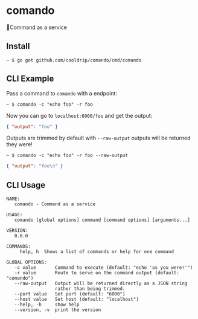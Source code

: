 # comando

💂Command as a service

## Install

```
~ $ go get github.com/cooldrip/comando/cmd/comando
```

## CLI Example

Pass a command to `comando` with a endpoint:

```
~ $ comando -c "echo foo" -r foo
```

Now you can go to `localhost:6000/foo` and get the output:

```json
{ "output": "foo" }
```

Outputs are trimmed by default with `--raw-output` outputs will be returned they were!

```
~ $ comando -c "echo foo" -r foo --raw-output
```

```json
{ "output": "foo\n" }
```

## CLI Usage

```
NAME:
   comando - Command as a service

USAGE:
   comando [global options] command [command options] [arguments...]

VERSION:
   0.0.0

COMMANDS:
     help, h  Shows a list of commands or help for one command

GLOBAL OPTIONS:
   -c value       Command to execute (default: "echo 'as you were!'")
   -r value       Route to serve on the command output (default: "comando")
   --raw-output   Output will be returned directly as a JSON string
                  rather than being trimmed.
   --port value   Set port (default: "6000")
   --host value   Set host (default: "localhost")
   --help, -h     show help
   --version, -v  print the version
```
